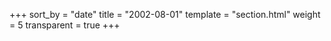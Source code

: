 +++
sort_by = "date"
title = "2002-08-01"
template = "section.html"
weight = 5
transparent = true
+++